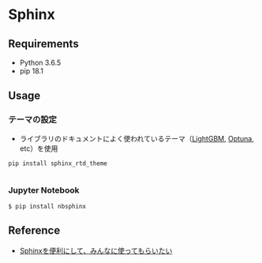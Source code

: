 # Sphinx
## Requirements
- Python 3.6.5 
- pip 18.1

## Usage
### テーマの設定
- ライブラリのドキュメントによく使われているテーマ（[LightGBM](https://lightgbm.readthedocs.io/en/latest/), [Optuna](https://optuna.readthedocs.io/en/latest/), etc）を使用
```
pip install sphinx_rtd_theme
```
```

```
### Jupyter Notebook
```
$ pip install nbsphinx
```

## Reference
- [Sphinxを便利にして、みんなに使ってもらいたい](https://qiita.com/pashango2/items/d1b379b699af85b529ce)